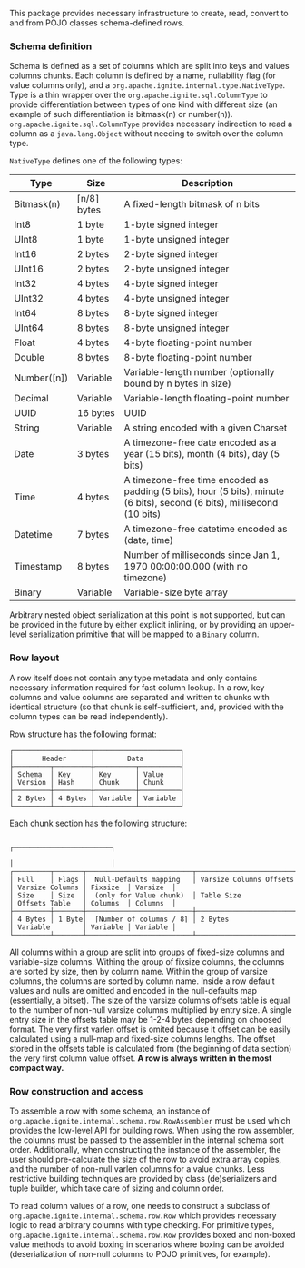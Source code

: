 This package provides necessary infrastructure to create, read, convert to and from POJO classes
schema-defined rows.

### Schema definition

Schema is defined as a set of columns which are split into keys and values columns chunks.
Each column is defined by a name, nullability flag (for value columns only), and a `org.apache.ignite.internal.type.NativeType`.
Type is a thin wrapper over the `org.apache.ignite.sql.ColumnType` to provide differentiation
between types of one kind with different size (an example of such differentiation is bitmask(n) or number(n)).
`org.apache.ignite.sql.ColumnType` provides necessary indirection to read a column as a
`java.lang.Object` without needing to switch over the column type.

`NativeType` defines one of the following types: 

Type | Size | Description
---- | ---- | -----------
Bitmask(n)|⌈n/8⌉ bytes|A fixed-length bitmask of n bits
Int8|1 byte|1-byte signed integer
UInt8|1 byte|1-byte unsigned integer
Int16|2 bytes|2-byte signed integer
UInt16|2 bytes|2-byte unsigned integer
Int32|4 bytes|4-byte signed integer
UInt32|4 bytes|4-byte unsigned integer
Int64|8 bytes|8-byte signed integer
UInt64|8 bytes|8-byte unsigned integer
Float|4 bytes|4-byte floating-point number
Double|8 bytes|8-byte floating-point number
Number([n])|Variable|Variable-length number (optionally bound by n bytes in size)
Decimal|Variable|Variable-length floating-point number
UUID|16 bytes|UUID
String|Variable|A string encoded with a given Charset
Date|3 bytes|A timezone-free date encoded as a year (15 bits), month (4 bits), day (5 bits)
Time|4 bytes|A timezone-free time encoded as padding (5 bits), hour (5 bits), minute (6 bits), second (6 bits), millisecond (10 bits)
Datetime|7 bytes|A timezone-free datetime encoded as (date, time)
Timestamp|8 bytes|Number of milliseconds since Jan 1, 1970 00:00:00.000 (with no timezone)
Binary|Variable|Variable-size byte array

Arbitrary nested object serialization at this point is not supported, but can be provided in the future by either 
explicit inlining, or by providing an upper-level serialization primitive that will be mapped to a `Binary` column.

### Row layout
A row itself does not contain any type metadata and only contains necessary information required for fast column 
lookup. In a row, key columns and value columns are separated and written to chunks with identical structure 
(so that chunk is self-sufficient, and, provided with the column types can be read independently).

Row structure has the following format:

    ┌───────────────────┬─────────────────────┐
    │       Header      │        Data         │
    ├─────────┬─────────┼──────────┬──────────┤
    │ Schema  │ Key     │ Key      │ Value    │
    │ Version │ Hash    │ Chunk    │ Chunk    │
    ├─────────┼─────────┼──────────┼──────────┤
    │ 2 Bytes │ 4 Bytes │ Variable │ Variable │
    └─────────┴─────────┴──────────┴──────────┘


Each chunk section has the following structure:

                                                                                    ┌────────────────────────┐
                                                                                    │                        │
    ┌─────────┬───────┬──────────────────────────┬─────────────────────────┬────────┴────────┬──────────┬────⌄─────┐
    │ Full    │ Flags │  Null-Defaults mapping   │ Varsize Columns Offsets │ Varsize Columns │ Fixsize  │ Varsize  │
    │ Size    │ Size  │  (only for Value chunk)  │ Table Size              │ Offsets Table   │ Columns  │ Columns  │
    ├─────────┼───────┼──────────────────────────┼─────────────────────────┼─────────────────┼──────────┼──────────┤
    │ 4 Bytes │ 1 Byte│  ⌈Number of columns / 8⌉ │ 2 Bytes                 │ Variable        │ Variable │ Variable │
    └─────────┴───────┴──────────────────────────┴─────────────────────────┴─────────────────┴──────────┴──────────┘
All columns within a group are split into groups of fixed-size columns and variable-size columns. Withing the group of 
fixsize columns, the columns are sorted by size, then by column name. Within the group of varsize columns, the columns 
are sorted by column name. Inside a row default values and nulls are omitted and encoded in the null-defaults map 
(essentially, a bitset). The size of the varsize columns offsets table is equal to the number of non-null 
varsize columns multiplied by entry size. A single entry size in the offsets table may be 1-2-4 bytes depending on 
choosed format. The very first varlen offset is omited because it offset can be easily calculated using a null-map and 
fixed-size columns lengths. The offset stored in the offsets table is calculated from (the beginning of data section) 
the very first column value offset. **A row is always written in the most compact way.**

### Row construction and access
To assemble a row with some schema, an instance of `org.apache.ignite.internal.schema.row.RowAssembler`
must be used which provides the low-level API for building rows. When using the row assembler, the
columns must be passed to the assembler in the internal schema sort order. Additionally, when constructing
the instance of the assembler, the user should pre-calculate the size of the row to avoid extra array copies,
and the number of non-null varlen columns for a value chunks. Less restrictive building techniques
are provided by class (de)serializers and tuple builder, which take care of sizing and column order.

To read column values of a row, one needs to construct a subclass of
`org.apache.ignite.internal.schema.row.Row` which provides necessary logic to read arbitrary columns with
type checking. For primitive types, `org.apache.ignite.internal.schema.row.Row` provides boxed and non-boxed
value methods to avoid boxing in scenarios where boxing can be avoided (deserialization of non-null columns to
POJO primitives, for example).
